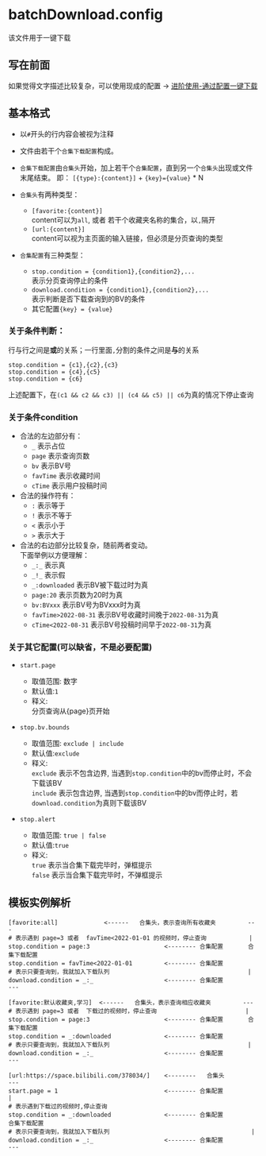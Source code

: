 # batchDownload.config
该文件用于一键下载

## 写在前面
如果觉得文字描述比较复杂，可以使用现成的配置 -> [进阶使用-通过配置一键下载](/guide/advanced/quick-batch-download)

## 基本格式
+ 以`#`开头的行内容会被视为注释
+ 文件由若干个`合集下载配置`构成。   
+ `合集下载配置`由`合集头`开始，加上若干个`合集配置`，直到另一个`合集头`出现或文件末尾结束。
    即： `[{type}:{content}]` + `{key}={value}` * N

+ `合集头`有两种类型： 
    + `[favorite:{content}]`  
    content可以为`all`, 或者 若干个收藏夹名称的集合，以`,`隔开
    + `[url:{content}]`  
    content可以视为主页面的输入链接，但必须是分页查询的类型

+ `合集配置`有三种类型：
    + `stop.condition = {condition1},{condition2},...`  
        表示分页查询停止的条件
    + `download.condition = {condition1},{condition2},...`  
        表示判断是否下载查询到的BV的条件
    + 其它配置`{key} = {value}`

### 关于条件判断：
行与行之间是**或**的关系；一行里面`,`分割的条件之间是**与**的关系  
```
stop.condition = {c1},{c2},{c3}
stop.condition = {c4},{c5}
stop.condition = {c6}
```
上述配置下，在`(c1 && c2 && c3) || (c4 && c5) || c6`为真的情况下停止查询

### 关于条件condition  
+ 合法的左边部分有：  
    + `_` 表示占位
    + `page` 表示查询页数
    + `bv` 表示BV号
    + `favTime` 表示收藏时间
    + `cTime` 表示用户投稿时间  
+ 合法的操作符有：    
    + `:` 表示等于
    + `!` 表示不等于
    + `<` 表示小于
    + `>` 表示大于  
+ 合法的右边部分比较复杂，随前两者变动。  
下面举例以方便理解：  
    + `_:_`  表示真 
    + `_!_`  表示假 
    + `_:downloaded`  表示BV被下载过时为真 
    + `page:20`  表示页数为20时为真
    + `bv:BVxxx`  表示BV号为BVxxx时为真
    + `favTime>2022-08-31`  表示BV号收藏时间晚于`2022-08-31`为真
    + `cTime<2022-08-31`  表示BV号投稿时间早于`2022-08-31`为真

### 关于其它配置(可以缺省，不是必要配置)  

- `start.page`  
    - 取值范围: 数字
    - 默认值:`1` 
    - 释义:   
        分页查询从{page}页开始  

- `stop.bv.bounds`  
    - 取值范围: `exclude | include`  
    - 默认值:`exclude`  
    - 释义:   
        `exclude` 表示不包含边界, 当遇到`stop.condition`中的bv而停止时，不会下载该BV  
        `include` 表示包含边界, 当遇到`stop.condition`中的bv而停止时，若`download.condition`为真则下载该BV  

- `stop.alert`  
    - 取值范围: `true | false`  
    - 默认值:`true`  
    - 释义:   
        `true` 表示当合集下载完毕时，弹框提示  
        `false` 表示当合集下载完毕时，不弹框提示  

## 模板实例解析
```
[favorite:all]             <------   合集头，表示查询所有收藏夹         ---
# 表示遇到 page=3 或者  favTime<2022-01-01 的视频时，停止查询            |
stop.condition = page:3                     <-------- 合集配置       合集下载配置   
stop.condition = favTime<2022-01-01         <-------- 合集配置   
# 表示只要查询到，我就加入下载队列                                       |
download.condition = _:_                    <-------- 合集配置         ---

[favorite:默认收藏夹,学习]  <------   合集头，表示查询相应收藏夹         ---
# 表示遇到 page=3 或者  下载过的视频时，停止查询                         |
stop.condition = page:3                     <-------- 合集配置       合集下载配置   
stop.condition = _:downloaded               <-------- 合集配置   
# 表示只要查询到，我就加入下载队列                                       |
download.condition = _:_                    <-------- 合集配置         ---

[url:https://space.bilibili.com/378034/]    <--------   合集头         ---
start.page = 1                              <-------- 合集配置          |
# 表示遇到下载过的视频时,停止查询                                       
stop.condition = _:downloaded               <-------- 合集配置         合集下载配置
# 表示只要查询到，我就加入下载队列                                        |
download.condition = _:_                    <-------- 合集配置         ---
```

